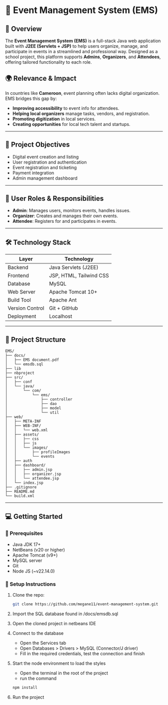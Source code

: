 # 🎉 Event Management System (EMS)

## 📌 Overview

The **Event Management System (EMS)** is a full-stack Java web application built with **J2EE (Servlets + JSP)** to help users organize, manage, and participate in events in a streamlined and professional way. Designed as a school project, this platform supports **Admins**, **Organizers**, and **Attendees**, offering tailored functionality to each role.

## 🌍 Relevance & Impact

In countries like **Cameroon**, event planning often lacks digital organization. EMS bridges this gap by:

- **Improving accessibility** to event info for attendees.
- **Helping local organizers** manage tasks, vendors, and registration.
- **Promoting digitization** in local services.
- **Creating opportunities** for local tech talent and startups.

---

## 🎯 Project Objectives

- Digital event creation and listing
- User registration and authentication
- Event registration and ticketing
- Payment integration
- Admin management dashboard

---

## 👥 User Roles & Responsibilities

- **Admin**: Manages users, monitors events, handles issues.
- **Organizer**: Creates and manages their own events.
- **Attendee**: Registers for and participates in events.

---

## 🛠️ Technology Stack

| Layer         | Technology        |
|---------------|-------------------|
| Backend       | Java Servlets (J2EE) |
| Frontend      | JSP, HTML, Tailwind CSS |
| Database      | MySQL|
| Web Server    | Apache Tomcat 10+ |
| Build Tool    | Apache Ant |
| Version Control | Git + GitHub |
| Deployment    | Localhost|

---

## 🧱 Project Structure

```
EMS/
├── docs/
│   ├── EMS document.pdf
│   └── emsdb.sql
├── lib
├── nbproject
├── src/
│   ├── conf
│   └── java/
│       └── com/
│           └── ems/
│               ├── controller
│               ├── dao
│               ├── model
│               └── util
├── web/
│   ├── META-INF
│   ├── WEB-INF/
│   │   └── web.xml
│   ├── assets/
│   │   ├── css
│   │   ├── js
│   │   └── images/
│   │       ├── profileImages
│   │       └── events
│   ├── auth
│   ├── dashboard/
│   │   ├── admin.jsp
│   │   ├── organizer.jsp
│   │   └── attendee.jsp
│   └── index.jsp
├── .gitignore
├── README.md
└── build.xml
```
---

## 💻 Getting Started

### 🧩 Prerequisites

- Java JDK 17+
- NetBeans (v20 or higher)
- Apache Tomcat (v9+)
- MySQL server
- Git
- Node JS (~v22.14.0)

### 🚀 Setup Instructions

1. Clone the repo:
   ```bash
   git clone https://github.com/megane11/event-management-system.git

2. Import the SQL database found in /docs/emsdb.sql

3. Open the cloned project in netbeans IDE

4. Connect to the database
   - Open the Services tab
   - Open Databases > Drivers > MySQL (Connector/J driver)
   - Fill in the required credentials, test the connection and finish

5. Start the node environment to load the styles
   - Open the terminal in the root of the project
   - run the command
   ```bash
   npm install

6. Run the project
    